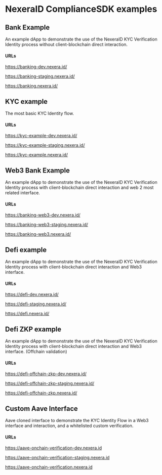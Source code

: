 # NexeraID ComplianceSDK examples

## Bank Example

An example dApp to demonstrate the use of the NexeraID KYC Verification Identity process without client-blockchain direct interaction.

#### URLs

https://banking-dev.nexera.id/

https://banking-staging.nexera.id/

https://banking.nexera.id/

## KYC example

The most basic KYC Identity flow.

#### URLs

https://kyc-example-dev.nexera.id/

https://kyc-example-staging.nexera.id/

https://kyc-example.nexera.id/

## Web3 Bank Example

An example dApp to demonstrate the use of the NexeraID KYC Verification Identity process with client-blockchain direct interaction and web 2 most related interface.

#### URLs

https://banking-web3-dev.nexera.id/

https://banking-web3-staging.nexera.id/

https://banking-web3.nexera.id/

## Defi example

An example dApp to demonstrate the use of the NexeraID KYC Verification Identity process with client-blockchain direct interaction and Web3 interface.

#### URLs

https://defi-dev.nexera.id/

https://defi-staging.nexera.id/

https://defi.nexera.id/

## Defi ZKP example

An example dApp to demonstrate the use of the NexeraID KYC Verification Identity process with client-blockchain direct interaction and Web3 interface. (Offchain validation)

#### URLs


https://defi-offchain-zkp-dev.nexera.id/

https://defi-offchain-zkp-staging.nexera.id/

https://defi-offchain-zkp.nexera.id/

## Custom Aave Interface

Aave cloned interface to demonstrate the KYC Identity Flow in a Web3 interface and interaction, and a whitelisted custom verification.

#### URLs

https://aave-onchain-verification-dev.nexera.id

https://aave-onchain-verification-staging.nexera.id

https://aave-onchain-verification.nexera.id
